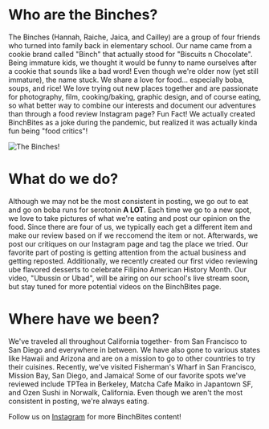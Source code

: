 # Who are the Binches? 
The Binches (Hannah, Raiche, Jaica, and Cailley) are a group of four friends who turned into family back in elementary school. Our name came from a cookie brand called "Binch" that actually stood for "Biscuits n Chocolate". Being immature kids, we thought it would be funny to name ourselves after a cookie that sounds like a bad word! Even though we're older now (yet still immature), the name stuck. We share a love for food... especially boba, soups, and rice! We love trying out new places together and are passionate for photography, film, cooking/baking, graphic design, and of course eating, so what better way to combine our interests and document our adventures than through a food review Instagram page? Fun Fact! We actually created BinchBites as a joke during the pandemic, but realized it was actually kinda fun being "food critics"!

![The Binches!](/assets/images/binches.PNG)

# What do we do?
Although we may not be the most consistent in posting, we go out to eat and go on boba runs for serotonin **A LOT**. Each time we go to a new spot, we love to take pictures of what we're eating and post our opinion on the food. Since there are four of us, we typically each get a different item and make our review based on if we reccomend the item or not. Afterwards, we post our critiques on our Instagram page and tag the place we tried. Our favorite part of posting is getting attention from the actual business and getting reposted. Additionally, we recently created our first video reviewing ube flavored desserts to celebrate Filipino American History Month. Our video, "Ubussin or Ubad", will be airing on our school's live stream soon, but stay tuned for more potential videos on the BinchBites page.

# Where have we been?
We've traveled all throughout California together- from San Francisco to San Diego and everywhere in between. We have also gone to various states like Hawaii and Arizona and are on a mission to go to other countries to try their cuisines. Recently, we've visited Fisherman's Wharf in San Francisco, Mission Bay, San Diego, and Jamaica! Some of our favorite spots we've reviewed include TPTea in Berkeley, Matcha Cafe Maiko in Japantown SF, and Ozen Sushi in Norwalk, California. Even though we aren't the most consistent in posting, we're always eating. 
  
Follow us on [Instagram](https://www.instagram.com/binchbites/) for more BinchBites content!
